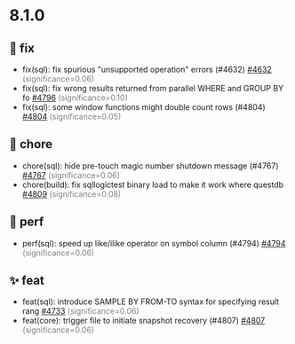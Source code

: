 # 8.1.0
## 🐛 fix
- fix(sql): fix spurious "unsupported operation" errors (#4632) [#4632](https://github.com/questdb/questdb/pull/4632) <span style='color:grey;'>(significance=0.06)</span>
- fix(sql): fix wrong results returned from parallel WHERE and GROUP BY fo [#4796](https://github.com/questdb/questdb/pull/4796) <span style='color:grey;'>(significance=0.10)</span>
- fix(sql): some window functions might double count rows (#4804) [#4804](https://github.com/questdb/questdb/pull/4804) <span style='color:grey;'>(significance=0.05)</span>
## 🔧 chore
- chore(sql): hide pre-touch magic number shutdown message (#4767) [#4767](https://github.com/questdb/questdb/pull/4767) <span style='color:grey;'>(significance=0.06)</span>
- chore(build): fix sqllogictest binary load to make it work where questdb [#4809](https://github.com/questdb/questdb/pull/4809) <span style='color:grey;'>(significance=0.08)</span>
## 🚀 perf
- perf(sql): speed up like/ilike operator on symbol column (#4794) [#4794](https://github.com/questdb/questdb/pull/4794) <span style='color:grey;'>(significance=0.06)</span>
## ✨ feat
- feat(sql): introduce SAMPLE BY FROM-TO syntax for specifying result rang [#4733](https://github.com/questdb/questdb/pull/4733) <span style='color:grey;'>(significance=0.06)</span>
- feat(core): trigger file to initiate snapshot recovery (#4807) [#4807](https://github.com/questdb/questdb/pull/4807) <span style='color:grey;'>(significance=0.06)</span>
